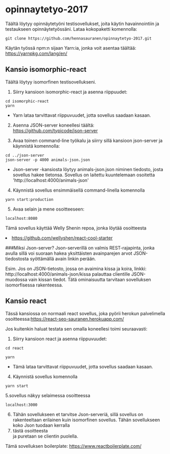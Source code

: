 # opinnaytetyo-2017

Täältä löytyy opinnäytetyöni testisovellukset, joita käytin havainnointiin ja testaukseen opinnäytetyössäni.
Lataa kokopaketti komennolla:
```
git clone https://github.com/hennasauranen/opinnaytetyo-2017.git
```
Käytän työssä npm:n sijaan Yarn:ia, jonka voit asentaa täältää: https://yarnpkg.com/lang/en/

## Kansio isomorphic-react

Täältä löytyy isomorfinen testisovellukseni.

1. Siirry kansioon isomorphic-react ja asenna riippuudet: 
```
cd isomorphic-react
yarn
```
 - Yarn lataa tarvittavat riippuvuudet, jotta sovellus saadaan kasaan.
2. Asenna JSON-server koneellesi täältä: https://github.com/typicode/json-server

3. Avaa toinen command-line työkalu ja siirry sillä kansioon json-server ja käynnistä komennolla: 
```
cd ../json-server
json-server -p 4000 animals-json.json
```
 - Json-server -kansiosta löytyy animals-json.json niminen tiedosto, josta sovellus hakee tietonsa. Sovellus on laitettu kuuntelemaan osoitetta 'http://localhost:4000/animals-json' 
 
4. Käynnistä sovellus ensimmäisellä command-linella komennolla 
```
yarn start:production
```
5. Avaa selain ja mene osoitteeseen:
```
localhost:8080
```
Tämä sovellus käyttää Welly Shenin repoa, jonka löytää osoitteesta <li href="https://github.com/wellyshen/react-cool-starter">https://github.com/wellyshen/react-cool-starter</li> 

###Miksi Json-server?
Json-serverillä on valmis REST-rajapinta, jonka avulla sillä voi suoraan hakea yksittäisten avainparejen arvot JSON-tiedostosta syöttämällä avain linkin perään. 

Esim. Jos on JSON-tietosto, jossa on avaimina kissa ja koira, linkki: http://localhost:4000/animals-json/kissa palauttaa clientille JSON-muodossa vain kissan tiedot. Tätä ominaisuutta tarvitaan sovelluksen isomorfisessa rakenteessa.

<h2>Kansio react</h2>

Tässä kansiossa on normaali react sovellus, joka pyörii herokun palvelimella osoitteessa:https://react-seo-sauranen.herokuapp.com/

Jos kuitenkin haluat testata sen omalla koneellesi toimi seuraavasti:
1. Siirry kansioon react ja asenna riippuvuudet: 
```
cd react

yarn
```
 - Tämä lataa tarvittavat riippuvuudet, jotta sovellus saadaan kasaan.
4. Käynnistä sovellus komennolla
```
yarn start
```
5.sovellus näkyy selaimessa osoitteessa 
```
localhost:3000
```
6. Tähän sovellukseen et tarvitse Json-serveriä, sillä sovellus on rakenteeltaan erilainen kuin isomorfinen sovellus. Tähän sovellukseen koko Json tuodaan kerralla <li href="https://api.myjson.com/bins/1aeuin">tästä osoitteesta</li> ja puretaan se clientin puolella. 

Tämä sovelluksen boilerplate: https://www.reactboilerplate.com/
